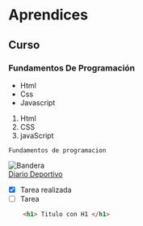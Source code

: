 # Aprendices
## Curso
### Fundamentos De Programación

- Html
-  Css
-  Javascript

1. Html
2. CSS
3. javaScript

~~~
Fundamentos de programacion
~~~

![Bandera](https://antoniofernandez.com/assets/blog/cloudinary.png)
<br>
[Diario Deportivo](https://www.marca.com)

- [x] Tarea realizada
- [ ] Tarea

```HTML
    <h1> Titulo con H1 </h1>  
```
